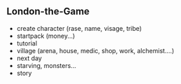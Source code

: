 ## London-the-Game

- create character (rase, name, visage, tribe)
- startpack (money...)
- tutorial
- village (arena, house, medic, shop, work, alchemist....)
- next day
- starving, monsters...
- story
